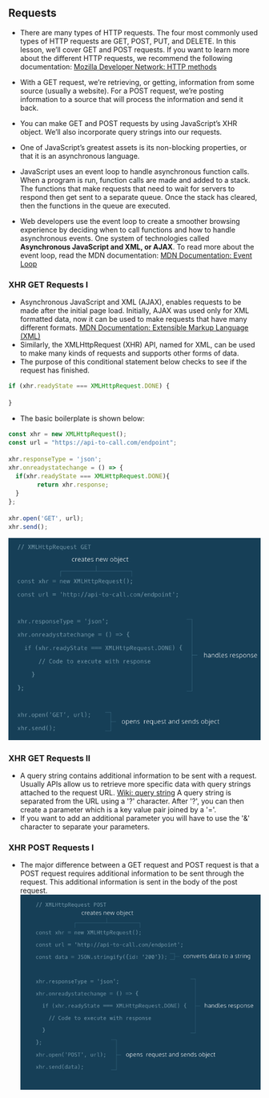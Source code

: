 ## Requests
- There are many types of HTTP requests. The four most commonly used types of
HTTP requests are GET, POST, PUT, and DELETE. In this lesson, we’ll cover GET
and POST requests. If you want to learn more about the different HTTP requests,
we recommend the following documentation:
[Mozilla Developer Network: HTTP methods](https://developer.mozilla.org/en-US/docs/Web/HTTP/Methods)

- With a GET request, we’re retrieving, or getting, information from some
source (usually a website). For a POST request, we’re posting information to a
source that will process the information and send it back.

- You can make GET and POST requests by using JavaScript’s XHR object. We’ll
also incorporate query strings into our requests.

- One of JavaScript’s greatest assets is its non-blocking properties, or that it is an asynchronous language.

- JavaScript uses an event loop to handle asynchronous function calls. When a
program is run, function calls are made and added to a stack. The functions that
make requests that need to wait for servers to respond then get sent to a
separate queue. Once the stack has cleared, then the functions in the queue
are executed.

- Web developers use the event loop to create a smoother browsing experience
by deciding when to call functions and how to handle asynchronous events.
One system of technologies called **Asynchronous JavaScript and XML, or AJAX**.
To read more about the event loop, read the MDN documentation:
[MDN Documentation: Event Loop](https://developer.mozilla.org/en-US/docs/Web/JavaScript/EventLoop)

### XHR GET Requests I
- Asynchronous JavaScript and XML (AJAX), enables requests to be made after the
initial page load. Initially, AJAX was used only for XML formatted data, now it
can be used to make requests that have many different formats.
[MDN Documentation: Extensible Markup Language (XML)](https://developer.mozilla.org/en-US/docs/Web/XML/XML_introduction)
- Similarly, the XMLHttpRequest (XHR) API, named for XML, can be used to make
many kinds of requests and supports other forms of data.
- The purpose of this conditional statement below checks to see if the request has finished.
```javascript
if (xhr.readyState === XMLHttpRequest.DONE) {

}
```
- The basic boilerplate is shown below:
```javascript
const xhr = new XMLHttpRequest();
const url = "https://api-to-call.com/endpoint";

xhr.responseType = 'json';
xhr.onreadystatechange = () => {
  if(xhr.readyState === XMLHttpRequest.DONE){
		return xhr.response;
  }
};

xhr.open('GET', url);
xhr.send();
```
![XmlGet photo](./XML_GET.png)

### XHR GET Requests II
-  A query string contains additional information to be sent with a request.
Usually APIs allow us to retrieve more specific data with query strings attached to the request URL.
[Wiki: query string](https://en.wikipedia.org/wiki/Query_string)
A query string is separated from the URL using a '?' character. After '?', you
can then create a parameter which is a key value pair joined by a '='.
- If you want to add an additional parameter you will have to use the '&' character to separate your parameters.

### XHR POST Requests I
- The major difference between a GET request and POST request is that a POST request requires additional information to be sent through the request. This additional information is sent in the body of the post request.
![XmlPost photo](./XML_POST.png)
